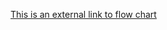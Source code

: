
[This is an external link to flow chart](https://www.figma.com/file/Y4Fg90g42NAH7OeIOoBgRt/Untitled?node-id=38%3A621&t=o5fWGzK9tdyuTka1-0)
